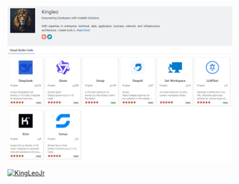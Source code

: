 ![Profile Image](https://raw.githubusercontent.com/KingLeoJr/KingLeoJr/refs/heads/main/Screenshot%202025-01-27%20112051.png)

<p align="left"> <a href="https://github.com/ryo-ma/github-profile-trophy"><img src="https://github-profile-trophy.vercel.app/?username=KingLeoJr" alt="KingLeoJr" /></a> </p>
